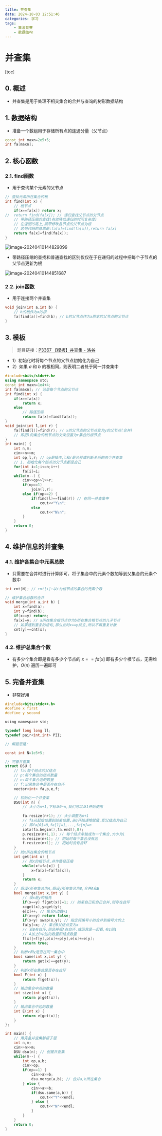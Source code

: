 ```yaml
---
title: 并查集
date: 2024-10-03 12:51:46
categories: 学习
tags:
    - 算法竞赛
    - 数据结构
---
```


<meta name="referrer" content="no-referrer" />

# 并查集

[toc]

## 0. 概述

* 并查集是用于处理不相交集合的合并与查询的树形数据结构



## 1. 数据结构

* 准备一个数组用于存储所有点的连通分量（父节点）

``` c++
const int maxn=2e5+5;
int fa[maxn];
```



## 2. 核心函数

### 2.1. find函数

* 用于查询某个元素的父节点

``` c++
// 查找元素所在集合的根
int find(int x) {
	// 根节点
	if(x==fa[x]) return x;
//	return find(fa[x]); // 递归查找父节点的父节点
	// 带路径压缩的查找(有效降低递归的时间复杂度)
	// 在返回的路上,顺带修改各节点的父节点为根
	// 这句代码的意思是:fa[x]=find(fa[x]),return fa[x]
	return fa[x]=find(fa[x]);
}
```

![image-20240410144829099](https://gitee.com/RoysterCDD/figurebed/raw/master/img/202410031254549.png)

* 带路径压缩的查找和普通查找的区别仅仅在于在递归的过程中把每个子节点的父节点更新为根

![image-20240410144851687](https://gitee.com/RoysterCDD/figurebed/raw/master/img/202410031253600.png)



### 2.2. join函数

* 用于连接两个并查集

``` c++
void join(int a,int b) {
    // b的根作为a的根
    fa[find(a)]=find(b); // b的父节点作为a原本的父节点的父节点
}
```



## 3. 模板

> 题目链接：[P3367 【模板】并查集 - 洛谷](https://www.luogu.com.cn/problem/P3367)

* 1）初始化时将每个节点的父节点初始化为自己
* 2）如果 $a$ 和 $b$ 的根相同，则表明二者处于同一并查集中

``` c++
#include<bits/stdc++.h>
using namespace std;
const int maxn=1e4+4;
int fa[maxn]; // 记录每个节点的父节点
int find(int x) {
	if(x==fa[x]) 
		return x;
	else
		// 路径压缩
		return fa[x]=find(fa[x]);
}
void join(int l,int r) {
	fa[find(l)]=find(r); // x的父节点的父节点变为y的父节点(合并)
    // 即把l的集合的根节点的父亲设置为r集合的根节点
}
int main() {
	int n,m;
	cin>>n>>m;
	int op,l,r; // op是操作,l和r是合并或判断关系的两个并查集
	// 1. 初始化每个结点的父节点都是自己
	for(int i=1;i<=n;i++) 
		fa[i]=i;
	while(m--) {
		cin>>op>>l>>r;
		if(op==1)
			join(l,r);
		else if(op==2) {
			if(find(l)==find(r)) // 在同一并查集中
				cout<<"Y\n";
			else
				cout<<"N\n";
		}
	}
	return 0;
}
```



## 4. 维护信息的并查集

### 4.1. 维护各集合中元素总数

* 只需要在合并时进行计算即可，将子集合中的元素个数加等到父集合的元素个数中

``` c
int cnt[N]; // cnt[i]:以i为根节点的集合的元素个数 

// 维护集合总数的合并
void merge(int a,int b) {
	int x=find(a);
	int y=find(b);
	if(x==y) return;
	fa[x]=y; // a所在集合根节点作为b所在集合根节点的儿子节点
	// 如果遇到重复的语句,那么此时x==y成立,所以不再重复计数
	cnt[y]+=cnt[x];
}
```

### 4.2. 维护总集合个数

* 有多少个集合即是看有多少个节点的 $x==fa[x]$ 即有多少个根节点，无需维护，$O(n)$ 遍历一遍即可



## 5. 完备并查集

* 非常好用

``` c
#include<bits/stdc++.h>
#define x first
#define y second

using namespace std;

typedef long long ll;
typedef pair<int,int> PII;

// 解题思路: 

const int N=1e5+5;

// 完备并查集
struct DSU {
	// fa:每个结点的父结点
	// p:每个集合的结点数量
	// e:每个集合边的数量
	// f:记录集合中是否存在自环
	vector<int> fa,p,e,f; 

	// 初始化一个并查集
	DSU(int n) {
		// 大小为n+1,下标从0~n,我们可以从1开始使用
		
		fa.resize(n+1); // 大小调整为n+1 
		// fa从起始位置到结束位置,从0开始递增赋值,即父结点为自己
		// 即fa[0]=0,fa[1]=1,...,fa[n]=n
		iota(fa.begin(),fa.end(),0); 
		p.resize(n+1,1); // 每个结点单独成为一个集合,大小为1
		e.resize(n+1); // 初始时每个集合没有边
		f.resize(n+1); // 初始时没有自环
	}
	// 找x所在集合的根节点
	int get(int x) {
		// 找x的根节点,并作路径压缩
		while(x!=fa[x]) {
			x=fa[x]=fa[fa[x]];
		}
		return x;
	}
	// 假设x所在集合为A,假设y所在集合为B,合并A和B
	bool merge(int x,int y) {
		// 设x是y的祖先
		if(x==y) f[get(x)]=1; // 如果自己和自己合并,则存在自环
		x=get(x),y=get(y);
		e[x]++; // 集合A边数+1
		if(x==y) return false;
		if(x<y) swap(x,y); // 指定将编号小的合并到编号大的上
		fa[y]=x; // 集合B父结点变为x
		// 若B有自环,则合并后A有自环,或运算是一起看,有1则1
		// A加上B中边的数量和结点数量
		f[x]|=f[y],p[x]+=p[y],e[x]+=e[y];
		return true;
	}
	// 判断x和y是否在同一集合中
	bool same(int x,int y) {
		return get(x)==get(y);
	}
	// 判断x所在集合是否存在自环
	bool F(int x) {
		return f[get(x)];
	}
	// 输出集合中点的数量
	int size(int x) {
		return p[get(x)];
	}
	// 输出集合中边的数量
	int E(int x) {
		return e[get(x)];
	}
};

int main() {
	// 用完备并查集解板子题
	int n,m;
	cin>>n>>m;
	DSU dsu(n); // 创建并查集
	while(m--) {
		int op,a,b;
		cin>>op;
		if(op==1) {
			cin>>a>>b;
			dsu.merge(a,b); // 合并a,b所在集合
		} else {
			cin>>a>>b;
			if(dsu.same(a,b)) {
				cout<<"Y"<<endl;
			} else {
				cout<<"N"<<endl;
			}
		}
	}	
	return 0;
}
```
